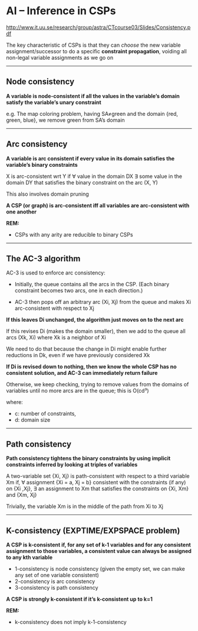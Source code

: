 ﻿# AI – Inference in CSPs 
http://www.it.uu.se/research/group/astra/CTcourse03/Slides/Consistency.pdf

The key characteristic of CSPs is that they can *choose* the new variable assignment/successor to do a specific **constraint propagation**, voiding all non-legal variable assignments as we go on

-----

## Node consistency

**A variable is node-consistent if all the values in the variable’s domain satisfy the variable’s unary constraint**

e.g. The map coloring problem, having SA≠green and the domain {red, green, blue}, we remove green from SA’s domain

------------

## Arc consistency

**A variable is arc consistent if every value in its domain satisfies the variable’s binary constraints**

X is arc-consistent wrt Y if ∀ value in the domain DX ∃ some value in the domain DY that satisfies the binary constraint on the arc (X, Y)

This also involves domain pruning

**A CSP (or graph) is arc-consistent iff all variables are arc-consistent with one another**

**REM:**

- CSPs with any arity are reducible to binary CSPs

--------

## The AC-3 algorithm

AC-3 is used to enforce arc consistency:

- Initially, the queue contains all the arcs in the CSP. (Each binary constraint becomes two arcs, one in each direction.) 

- AC-3 then pops off an arbitrary arc (Xi, Xj) from the queue and makes Xi arc-consistent with respect to Xj

**If this leaves Di unchanged, the algorithm just moves on to the next arc**

If this revises Di (makes the domain smaller), then we add to the queue all arcs (Xk, Xi) where Xk is a neighbor of Xi

We need to do that because the change in Di might enable further reductions in Dk, even if we have previously considered Xk

**If Di is revised down to nothing, then we know the whole CSP has no consistent solution, and AC-3 can immediately return failure**

Otherwise, we keep checking, trying to remove values from the domains of variables until no more arcs are in the queue; this is O(cd³)

where: 
- c: number of constraints, 
- d: domain size

-----------

## Path consistency 

**Path consistency tightens the binary constraints by using implicit constraints inferred by looking at triples of variables**

A two-variable set {Xi, Xj} is path-consistent with respect to a third variable Xm if, ∀ assignment {Xi = a, Xj = b} consistent with the constraints (if any) on {Xi ,Xj}, ∃ an assignment to Xm that satisfies the constraints on {Xi, Xm} and {Xm, Xj}

Trivially, the variable Xm is in the middle of the path from Xi to Xj

----
## K-consistency (EXPTIME/EXPSPACE problem)

**A CSP is k-consistent if, for any set of k-1 variables and for any consistent assignment to those variables, a consistent value can always be assigned to any kth variable** 

- 1-consistency is node consistency (given the empty set, we can make any set of one variable consistent)
- 2-consistency is arc consistency
- 3-consistency is path consistency

**A CSP is strongly k-consistent if it’s k-consistent up to k=1**

**REM:**
- k-consistency does not imply k-1-consistency

